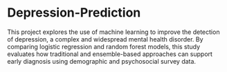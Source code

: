 # Depression-Prediction
This project explores the use of machine learning to improve the detection of depression, a complex and widespread mental health disorder. By comparing logistic regression and random forest models, this study evaluates how traditional and ensemble-based approaches can support early diagnosis using demographic and psychosocial survey data.
